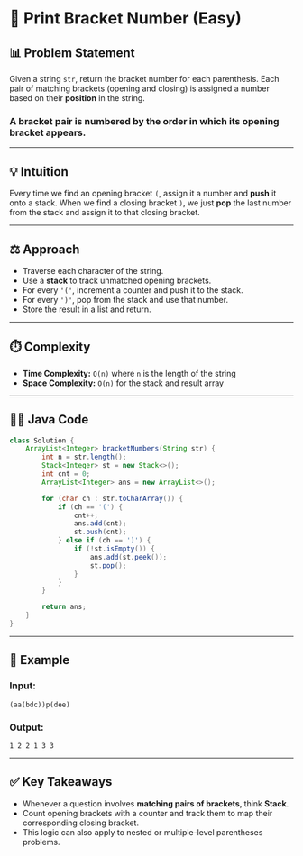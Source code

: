 # 🔹 Print Bracket Number (Easy)

## 📊 Problem Statement

Given a string `str`, return the bracket number for each parenthesis. Each pair of matching brackets (opening and closing) is assigned a number based on their **position** in the string.

### A bracket pair is numbered by the order in which its **opening** bracket appears.

---

## 💡 Intuition

Every time we find an opening bracket `(`, assign it a number and **push** it onto a stack. When we find a closing bracket `)`, we just **pop** the last number from the stack and assign it to that closing bracket.

---

## ⚖️ Approach

* Traverse each character of the string.
* Use a **stack** to track unmatched opening brackets.
* For every `'('`, increment a counter and push it to the stack.
* For every `')'`, pop from the stack and use that number.
* Store the result in a list and return.

---

## ⏱️ Complexity

* **Time Complexity:** `O(n)` where `n` is the length of the string
* **Space Complexity:** `O(n)` for the stack and result array

---

## 👨‍📄 Java Code

```java
class Solution {
    ArrayList<Integer> bracketNumbers(String str) {
        int n = str.length();
        Stack<Integer> st = new Stack<>();
        int cnt = 0;
        ArrayList<Integer> ans = new ArrayList<>();

        for (char ch : str.toCharArray()) {
            if (ch == '(') {
                cnt++;
                ans.add(cnt);
                st.push(cnt);
            } else if (ch == ')') {
                if (!st.isEmpty()) {
                    ans.add(st.peek());
                    st.pop();
                }
            }
        }

        return ans;
    }
}
```

---

## 🔎 Example

### Input:

```text
(aa(bdc))p(dee)
```

### Output:

```text
1 2 2 1 3 3
```

---

## ✅ Key Takeaways

* Whenever a question involves **matching pairs of brackets**, think **Stack**.
* Count opening brackets with a counter and track them to map their corresponding closing bracket.
* This logic can also apply to nested or multiple-level parentheses problems.
